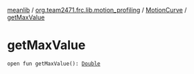 [meanlib](../../index.md) / [org.team2471.frc.lib.motion_profiling](../index.md) / [MotionCurve](index.md) / [getMaxValue](./get-max-value.md)

# getMaxValue

`open fun getMaxValue(): `[`Double`](https://kotlinlang.org/api/latest/jvm/stdlib/kotlin/-double/index.html)